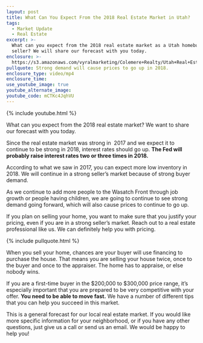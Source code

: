 ```yaml
---
layout: post
title: What Can You Expect From the 2018 Real Estate Market in Utah?
tags:
  - Market Update
  - Real Estate
excerpt: >-
  What can you expect from the 2018 real estate market as a Utah homebuyer or
  seller? We will share our forecast with you today.
enclosure: >-
  https://s3.amazonaws.com/vyralmarketing/Colemere+Realty/Utah+Real+Estate+Market+Forecast.mp4
pullquote: Strong demand will cause prices to go up in 2018.
enclosure_type: video/mp4
enclosure_time:
use_youtube_image: true
youtube_alternate_image:
youtube_code: mCTKc4JqhVU
---
```


{% include youtube.html %}

What can you expect from the 2018 real estate market? We want to share our forecast with you today.&nbsp;

Since the real estate market was strong in &nbsp;2017 and we expect it to continue to be strong in 2018, interest rates should go up. **The Fed will probably raise interest rates two or three times in 2018.&nbsp;**

According to what we saw in 2017, you can expect more low inventory in 2018. We will continue in a strong seller’s market because of strong buyer demand.&nbsp;

As we continue to add more people to the Wasatch Front through job growth or people having children, we are going to continue to see strong demand going forward, which will also cause prices to continue to go up. &nbsp;

If you plan on selling your home, you want to make sure that you justify your pricing, even if you are in a strong seller’s market. Reach out to a real estate professional like us. We can definitely help you with pricing.&nbsp;

{% include pullquote.html %}

When you sell your home, chances are your buyer will use financing to purchase the house. That means you are selling your house twice, once to the buyer and once to the appraiser. The home has to appraise, or else nobody wins.&nbsp;

If you are a first-time buyer in the $200,000 to $300,000 price range, it’s especially important that you are prepared to be very competitive with your offer. **You need to be able to move fast.** We have a number of different tips that you can help you succeed in this market.&nbsp;

This is a general forecast for our local real estate market. If you would like more specific information for your neighborhood, or if you have any other questions, just give us a call or send us an email. We would be happy to help you\!<br>&nbsp;